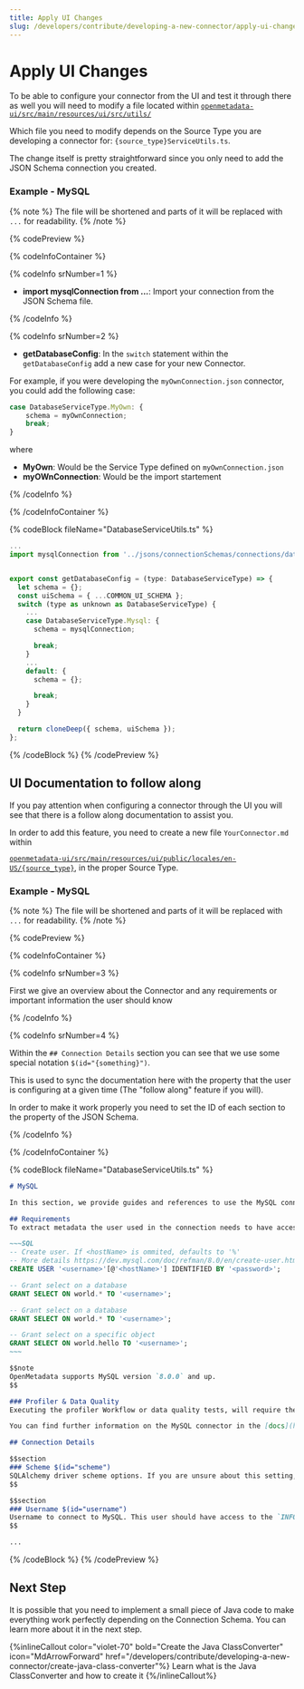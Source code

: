 ```yaml
---
title: Apply UI Changes
slug: /developers/contribute/developing-a-new-connector/apply-ui-changes
---
```


# Apply UI Changes

To be able to configure your connector from the UI and test it through there as well you will need to modify a file located within [`openmetadata-ui/src/main/resources/ui/src/utils/`](https://github.com/open-metadata/OpenMetadata/tree/main/openmetadata-ui/src/main/resources/ui/src/utils)

Which file you need to modify depends on the Source Type you are developing a connector for: `{source_type}ServiceUtils.ts`.

The change itself is pretty straightforward since you only need to add the JSON Schema connection you created.

### Example - MySQL

{% note %}
The file will be shortened and parts of it will be replaced with `...` for readability.
{% /note %}

{% codePreview %}

{% codeInfoContainer %}

{% codeInfo srNumber=1 %}

* **import mysqlConnection from ...**: Import your connection from the JSON Schema file.

{% /codeInfo %}

{% codeInfo srNumber=2 %}

* **getDatabaseConfig**: In the `switch` statement within the `getDatabaseConfig` add a new case for your new Connector.

For example, if you were developing the `myOwnConnection.json` connector, you could add the following case:

```js
case DatabaseServiceType.MyOwn: {
    schema = myOwnConnection;
    break;
}
```

where
- **MyOwn**: Would be the Service Type defined on `myOwnConnection.json`
- **myOWnConnection**: Would be the import startement

{% /codeInfo %}

{% /codeInfoContainer %}

{% codeBlock fileName="DatabaseServiceUtils.ts" %}
```js {% srNumber=1 %}
...
import mysqlConnection from '../jsons/connectionSchemas/connections/database/mysqlConnection.json';
```
```js {% srNumber=2 %}

export const getDatabaseConfig = (type: DatabaseServiceType) => {
  let schema = {};
  const uiSchema = { ...COMMON_UI_SCHEMA };
  switch (type as unknown as DatabaseServiceType) {
    ...
    case DatabaseServiceType.Mysql: {
      schema = mysqlConnection;

      break;
    }
    ...
    default: {
      schema = {};

      break;
    }
  }

  return cloneDeep({ schema, uiSchema });
};

```

{% /codeBlock %}
{% /codePreview %}

## UI Documentation to follow along

If you pay attention when configuring a connector through the UI you will see that there is a follow along documentation to assist you.

In order to add this feature, you need to create a new file `YourConnector.md` within

[`openmetadata-ui/src/main/resources/ui/public/locales/en-US/{source_type}`](https://github.com/open-metadata/OpenMetadata/tree/main/openmetadata-ui/src/main/resources/ui/public/locales/en-US), in the proper Source Type.

### Example - MySQL

{% note %}
The file will be shortened and parts of it will be replaced with `...` for readability.
{% /note %}

{% codePreview %}

{% codeInfoContainer %}

{% codeInfo srNumber=3 %}

First we give an overview about the Connector and any requirements or important information the user should know

{% /codeInfo %}

{% codeInfo srNumber=4 %}

Within the `## Connection Details` section you can see that we use some special notation `$(id="{something}")`.

This is used to sync the documentation here with the property that the user is configuring at a given time (The "follow along" feature if you will).

In order to make it work properly you need to set the ID of each section to the property of the JSON Schema.

{% /codeInfo %}

{% /codeInfoContainer %}

{% codeBlock fileName="DatabaseServiceUtils.ts" %}

```md {% srNumber=3 %}
# MySQL

In this section, we provide guides and references to use the MySQL connector.

## Requirements
To extract metadata the user used in the connection needs to have access to the `INFORMATION_SCHEMA`. By default, a user can see only the rows in the `INFORMATION_SCHEMA` that correspond to objects for which the user has the proper access privileges.

~~~SQL
-- Create user. If <hostName> is ommited, defaults to '%'
-- More details https://dev.mysql.com/doc/refman/8.0/en/create-user.html
CREATE USER '<username>'[@'<hostName>'] IDENTIFIED BY '<password>';

-- Grant select on a database
GRANT SELECT ON world.* TO '<username>';

-- Grant select on a database
GRANT SELECT ON world.* TO '<username>';

-- Grant select on a specific object
GRANT SELECT ON world.hello TO '<username>';
~~~

$$note
OpenMetadata supports MySQL version `8.0.0` and up.
$$

### Profiler & Data Quality
Executing the profiler Workflow or data quality tests, will require the user to have `SELECT` permission on the tables/schemas where the profiler/tests will be executed. The user should also be allowed to view information in `tables` for all objects in the database. More information on the profiler workflow setup can be found [here](https://docs.open-metadata.org/connectors/ingestion/workflows/profiler) and data quality tests [here](https://docs.open-metadata.org/connectors/ingestion/workflows/data-quality).

You can find further information on the MySQL connector in the [docs](https://docs.open-metadata.org/connectors/database/mysql).

```
```md {% srNumber=4 %}
## Connection Details

$$section
### Scheme $(id="scheme")
SQLAlchemy driver scheme options. If you are unsure about this setting, you can use the default value.
$$

$$section
### Username $(id="username")
Username to connect to MySQL. This user should have access to the `INFORMATION_SCHEMA` to extract metadata. Other workflows may require different permissions -- refer to the section above for more information.
$$

...
```

{% /codeBlock %}
{% /codePreview %}

## Next Step

It is possible that you need to implement a small piece of Java code to make everything work perfectly depending on the Connection Schema.
You can learn more about it in the next step.

{%inlineCallout
  color="violet-70"
  bold="Create the Java ClassConverter"
  icon="MdArrowForward"
  href="/developers/contribute/developing-a-new-connector/create-java-class-converter"%}
  Learn what is the Java ClassConverter and how to create it
{%/inlineCallout%}
